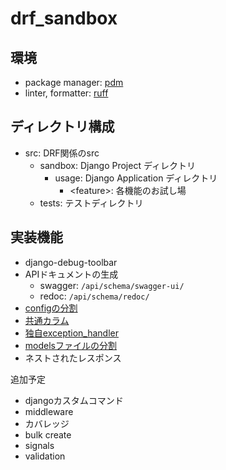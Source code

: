 # drf_sandbox

## 環境

- package manager: [pdm](https://pdm-project.org/en/stable/)
- linter, formatter: [ruff](https://docs.astral.sh/ruff/)

## ディレクトリ構成

- src: DRF関係のsrc
  - sandbox: Django Project ディレクトリ
    - usage: Django Application ディレクトリ
      - \<feature>: 各機能のお試し場
  - tests: テストディレクトリ

## 実装機能

- django-debug-toolbar
- APIドキュメントの生成
  - swagger: `/api/schema/swagger-ui/`
  - redoc: `/api/schema/redoc/`
- [configの分割](src/sandbox/config/settings/base.py)
- [共通カラム](src/sandbox/usage/models/models_common_column.py)
- [独自exception_handler](src/sandbox/usage/custom_exception/views.py)
- [modelsファイルの分割](src/sandbox/usage/models/__init__.py)
- ネストされたレスポンス

追加予定
- djangoカスタムコマンド
- middleware
- カバレッジ
- bulk create
- signals
- validation